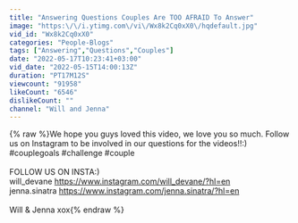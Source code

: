 ```yaml
---
title: "Answering Questions Couples Are TOO AFRAID To Answer"
image: "https:\/\/i.ytimg.com\/vi\/Wx8k2Cq0xX0\/hqdefault.jpg"
vid_id: "Wx8k2Cq0xX0"
categories: "People-Blogs"
tags: ["Answering","Questions","Couples"]
date: "2022-05-17T10:23:41+03:00"
vid_date: "2022-05-15T14:00:13Z"
duration: "PT17M12S"
viewcount: "91958"
likeCount: "6546"
dislikeCount: ""
channel: "Will and Jenna"
---
```

{% raw %}We hope you guys loved this video, we love you so much. Follow us on Instagram to be involved in our questions for the videos!!:) #couplegoals #challenge #couple <br /><br />FOLLOW US ON INSTA:)<br />will_devane <a rel="nofollow" target="blank" href="https://www.instagram.com/will_devane/?hl=en">https://www.instagram.com/will_devane/?hl=en</a><br />jenna.sinatra <a rel="nofollow" target="blank" href="https://www.instagram.com/jenna.sinatra/?hl=en">https://www.instagram.com/jenna.sinatra/?hl=en</a><br /><br />Will &amp; Jenna xox{% endraw %}
